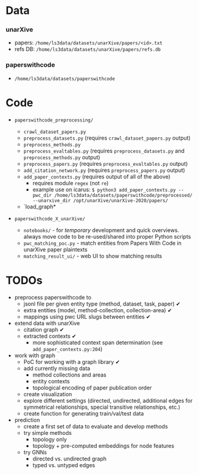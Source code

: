 # Data

### unarXive

* papers: `/home/ls3data/datasets/unarXive/papers/<id>.txt`
* refs DB: `/home/ls3data/datasets/unarXive/papers/refs.db`

### paperswithcode

* `/home/ls3data/datasets/paperswithcode`

# Code

* `paperswithcode_preprocessing/`
    * `crawl_dataset_papers.py`
    * `preprocess_datasets.py`  (requires `crawl_dataset_papers.py` output)
    * `preprocess_methods.py`
    * `preprocess_evaltables.py`  (requires `preprocess_datasets.py` and `preprocess_methods.py` output)
    * `preprocess_papers.py`  (requires `preprocess_evaltables.py` output)
    * `add_citation_network.py`  (requires `preprocess_papers.py` output)
    * `add_paper_contexts.py` (requires output of all of the above)
        * requires module `regex` (not `re`)
        * example use on icarus: `$ python3 add_paper_contexts.py --pwc_dir /home/ls3data/datasets/paperswithcode/preprocessed/ --unarxive_dir /opt/unarXive/unarXive-2020/papers/`
    * `load_graph*

* `paperswithcode_X_unarXive/`
    * `notebooks/` - for *temporary* development and quick overviews. always move code to be re-used/shared into proper Python scripts
    * `pwc_matching_poc.py` - match entities from Papers With Code in unarXive paper plaintexts
    * `matching_result_ui/` - web UI to show matching results

# TODOs

* preprocess paperswithcode to
    * jsonl file per given entity type (method, dataset, task, paper) ✔
    * extra entities (model, method-collection, collection-area) ✔
    * mappings using pwc URL slugs between entities ✔
* extend data with unarXive
    * citation graph ✔
    * extracted contexts ✔
        * more sophisticated context span determination (see `add_paper_contexts.py:204`)
* work with graph
    * PoC for working with a graph library ✔
    * add currently missing data
        * method collections and areas
        * entity contexts
        * topological encoding of paper publication order
    * create visualization
    * explore different settings (directed, undirected, additional edges for symmetrical relationships, special transitive relationships, etc.)
    * create function for generating train/val/test data
* prediction
    * create a first set of data to evaluate and develop methods
    * try simple methods
        * topology only
        * topology + pre-computed embeddings for node features
    * try GNNs
        * directed vs. undirected graph
        * typed vs. untyped edges
